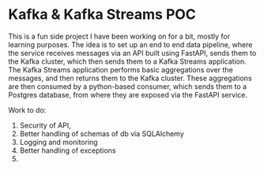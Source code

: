 # Kafka & Kafka Streams POC

This is a fun side project I have been working on for a bit, mostly for learning purposes. 
The idea is to set up an end to end data pipeline, where the service receives messages via 
an API built using FastAPI, sends them to the Kafka cluster, which then sends them to a
Kafka Streams application. The Kafka Streams application performs basic aggregations over
the messages, and then returns them to the Kafka cluster. These aggregations are then 
consumed by a python-based consumer, which sends them to a Postgres database, from where
they are exposed via the FastAPI service.

Work to do:
1. Security of API,
2. Better handling of schemas of db via SQLAlchemy
3. Logging and monitoring
4. Better handling of exceptions
5. 
